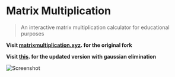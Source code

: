 # Matrix Multiplication

> An interactive matrix multiplication calculator for educational purposes

**Visit [matrixmultiplication.xyz](http://matrixmultiplication.xyz). for the original fork** <p></p>
**Visit [this](http://95.87.231.152:5050/ti6kata/). for the updated version with gaussian elimination**

![Screenshot](./screenshot.gif)

